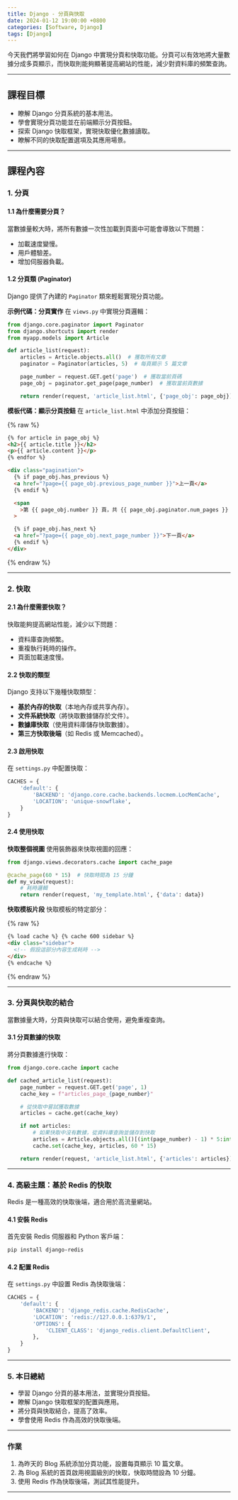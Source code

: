 ```yaml
---
title: Django - 分頁與快取
date: 2024-01-12 19:00:00 +0800
categories: [Software, Django]
tags: [Django]
---
```


今天我們將學習如何在 Django 中實現分頁和快取功能。分頁可以有效地將大量數據分成多頁顯示，而快取則能夠顯著提高網站的性能，減少對資料庫的頻繁查詢。

---

## **課程目標**

- 瞭解 Django 分頁系統的基本用法。
- 學會實現分頁功能並在前端顯示分頁按鈕。
- 探索 Django 快取框架，實現快取優化數據讀取。
- 瞭解不同的快取配置選項及其應用場景。

---

## **課程內容**

### **1. 分頁**

#### **1.1 為什麼需要分頁？**

當數據量較大時，將所有數據一次性加載到頁面中可能會導致以下問題：

- 加載速度變慢。
- 用戶體驗差。
- 增加伺服器負載。

#### **1.2 分頁類 (Paginator)**

Django 提供了內建的 `Paginator` 類來輕鬆實現分頁功能。

**示例代碼：分頁實作**
在 `views.py` 中實現分頁邏輯：

```python
from django.core.paginator import Paginator
from django.shortcuts import render
from myapp.models import Article

def article_list(request):
    articles = Article.objects.all()  # 獲取所有文章
    paginator = Paginator(articles, 5)  # 每頁顯示 5 篇文章

    page_number = request.GET.get('page')  # 獲取當前頁碼
    page_obj = paginator.get_page(page_number)  # 獲取當前頁數據

    return render(request, 'article_list.html', {'page_obj': page_obj})
```

**模板代碼：顯示分頁按鈕**
在 `article_list.html` 中添加分頁按鈕：

{% raw %}
```html
{% for article in page_obj %}
<h2>{{ article.title }}</h2>
<p>{{ article.content }}</p>
{% endfor %}

<div class="pagination">
  {% if page_obj.has_previous %}
  <a href="?page={{ page_obj.previous_page_number }}">上一頁</a>
  {% endif %}

  <span
    >第 {{ page_obj.number }} 頁，共 {{ page_obj.paginator.num_pages }} 頁</span
  >

  {% if page_obj.has_next %}
  <a href="?page={{ page_obj.next_page_number }}">下一頁</a>
  {% endif %}
</div>
```
{% endraw %}

---

### **2. 快取**

#### **2.1 為什麼需要快取？**

快取能夠提高網站性能，減少以下問題：

- 資料庫查詢頻繁。
- 重複執行耗時的操作。
- 頁面加載速度慢。

#### **2.2 快取的類型**

Django 支持以下幾種快取類型：

- **基於內存的快取**（本地內存或共享內存）。
- **文件系統快取**（將快取數據儲存於文件）。
- **數據庫快取**（使用資料庫儲存快取數據）。
- **第三方快取後端**（如 Redis 或 Memcached）。

#### **2.3 啟用快取**

在 `settings.py` 中配置快取：

```python
CACHES = {
    'default': {
        'BACKEND': 'django.core.cache.backends.locmem.LocMemCache',
        'LOCATION': 'unique-snowflake',
    }
}
```

#### **2.4 使用快取**

**快取整個視圖**
使用裝飾器來快取視圖的回應：

```python
from django.views.decorators.cache import cache_page

@cache_page(60 * 15)  # 快取時間為 15 分鐘
def my_view(request):
    # 耗時邏輯
    return render(request, 'my_template.html', {'data': data})
```

**快取模板片段**
快取模板的特定部分：

{% raw %}
```html
{% load cache %} {% cache 600 sidebar %}
<div class="sidebar">
  <!-- 假設這部分內容生成耗時 -->
</div>
{% endcache %}
```
{% endraw %}

---

### **3. 分頁與快取的結合**

當數據量大時，分頁與快取可以結合使用，避免重複查詢。

#### **3.1 分頁數據的快取**

將分頁數據進行快取：

```python
from django.core.cache import cache

def cached_article_list(request):
    page_number = request.GET.get('page', 1)
    cache_key = f"articles_page_{page_number}"

    # 從快取中嘗試獲取數據
    articles = cache.get(cache_key)

    if not articles:
        # 如果快取中沒有數據，從資料庫查詢並儲存到快取
        articles = Article.objects.all()[(int(page_number) - 1) * 5:int(page_number) * 5]
        cache.set(cache_key, articles, 60 * 15)

    return render(request, 'article_list.html', {'articles': articles})
```

---

### **4. 高級主題：基於 Redis 的快取**

Redis 是一種高效的快取後端，適合用於高流量網站。

#### **4.1 安裝 Redis**

首先安裝 Redis 伺服器和 Python 客戶端：

```bash
pip install django-redis
```

#### **4.2 配置 Redis**

在 `settings.py` 中設置 Redis 為快取後端：

```python
CACHES = {
    'default': {
        'BACKEND': 'django_redis.cache.RedisCache',
        'LOCATION': 'redis://127.0.0.1:6379/1',
        'OPTIONS': {
            'CLIENT_CLASS': 'django_redis.client.DefaultClient',
        },
    }
}
```

---

### **5. 本日總結**

- 學習 Django 分頁的基本用法，並實現分頁按鈕。
- 瞭解 Django 快取框架的配置與應用。
- 將分頁與快取結合，提高了效率。
- 學會使用 Redis 作為高效的快取後端。

---

### **作業**

1. 為昨天的 Blog 系統添加分頁功能，設置每頁顯示 10 篇文章。
2. 為 Blog 系統的首頁啟用視圖級別的快取，快取時間設為 10 分鐘。
3. 使用 Redis 作為快取後端，測試其性能提升。

---
